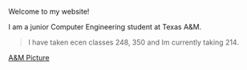 Welcome to my website!

I am a junior Computer Engineering student at Texas A&M.

>I have taken ecen classes 248, 350 and Im currently taking 214.

[A&M Picture](/aTm.md)


